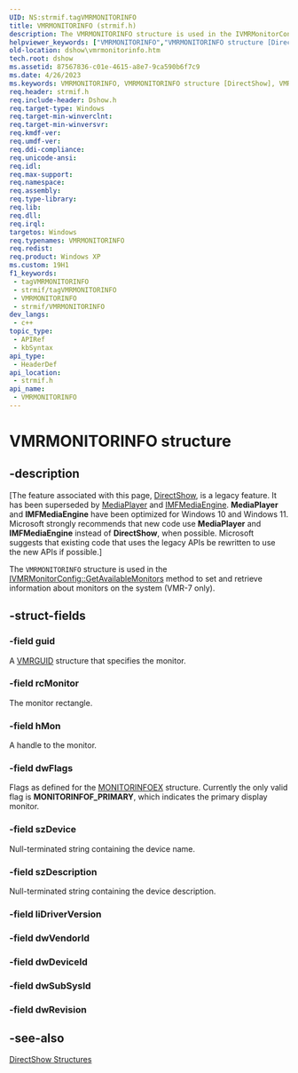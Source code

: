 ```yaml
---
UID: NS:strmif.tagVMRMONITORINFO
title: VMRMONITORINFO (strmif.h)
description: The VMRMONITORINFO structure is used in the IVMRMonitorConfig::GetAvailableMonitors method to set and retrieve information about monitors on the system (VMR-7 only).
helpviewer_keywords: ["VMRMONITORINFO","VMRMONITORINFO structure [DirectShow]","VMRMONITORINFOStructure","dshow.vmrmonitorinfo","strmif/VMRMONITORINFO"]
old-location: dshow\vmrmonitorinfo.htm
tech.root: dshow
ms.assetid: 87567836-c01e-4615-a8e7-9ca590b6f7c9
ms.date: 4/26/2023
ms.keywords: VMRMONITORINFO, VMRMONITORINFO structure [DirectShow], VMRMONITORINFOStructure, dshow.vmrmonitorinfo, strmif/VMRMONITORINFO
req.header: strmif.h
req.include-header: Dshow.h
req.target-type: Windows
req.target-min-winverclnt: 
req.target-min-winversvr: 
req.kmdf-ver: 
req.umdf-ver: 
req.ddi-compliance: 
req.unicode-ansi: 
req.idl: 
req.max-support: 
req.namespace: 
req.assembly: 
req.type-library: 
req.lib: 
req.dll: 
req.irql: 
targetos: Windows
req.typenames: VMRMONITORINFO
req.redist: 
req.product: Windows XP
ms.custom: 19H1
f1_keywords:
 - tagVMRMONITORINFO
 - strmif/tagVMRMONITORINFO
 - VMRMONITORINFO
 - strmif/VMRMONITORINFO
dev_langs:
 - c++
topic_type:
 - APIRef
 - kbSyntax
api_type:
 - HeaderDef
api_location:
 - strmif.h
api_name:
 - VMRMONITORINFO
---
```


# VMRMONITORINFO structure


## -description

\[The feature associated with this page, [DirectShow](/windows/win32/directshow/directshow), is a legacy feature. It has been superseded by [MediaPlayer](/uwp/api/Windows.Media.Playback.MediaPlayer) and [IMFMediaEngine](/windows/win32/api/mfmediaengine/nn-mfmediaengine-imfmediaengine). **MediaPlayer** and **IMFMediaEngine** have been optimized for Windows 10 and Windows 11. Microsoft strongly recommends that new code use **MediaPlayer** and **IMFMediaEngine** instead of **DirectShow**, when possible. Microsoft suggests that existing code that uses the legacy APIs be rewritten to use the new APIs if possible.\]

The <code>VMRMONITORINFO</code> structure is used in the <a href="/windows/desktop/api/strmif/nf-strmif-ivmrmonitorconfig-getavailablemonitors">IVMRMonitorConfig::GetAvailableMonitors</a> method to set and retrieve information about monitors on the system (VMR-7 only).

## -struct-fields

### -field guid

A [VMRGUID](/windows/desktop/api/strmif/ns-strmif-vmrguid) structure that specifies the monitor.

### -field rcMonitor

The monitor rectangle.

### -field hMon

A handle to the monitor.

### -field dwFlags

Flags as defined for the <a href="/windows/desktop/api/winuser/ns-winuser-monitorinfoexa">MONITORINFOEX</a> structure. Currently the only valid flag is <b>MONITORINFOF_PRIMARY</b>, which indicates the primary display monitor.

### -field szDevice

Null-terminated string containing the device name.

### -field szDescription

Null-terminated string containing the device description.

### -field liDriverVersion

### -field dwVendorId

### -field dwDeviceId

### -field dwSubSysId

### -field dwRevision

## -see-also

<a href="/windows/desktop/DirectShow/directshow-structures">DirectShow Structures</a>